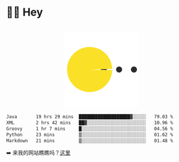 
# 👋🏻 Hey
<div align="center">
	<br>
	<img src="https://raw.githubusercontent.com/Aniket965/Aniket965/master/pacman.svg?sanitize=true" width="200" height="200">
	<br>
</div>

<!--START_SECTION:waka-->
```text
Java       19 hrs 29 mins  ███████████████████▓░░░░░   79.03 % 
XML        2 hrs 42 mins   ██▓░░░░░░░░░░░░░░░░░░░░░░   10.96 % 
Groovy     1 hr 7 mins     █░░░░░░░░░░░░░░░░░░░░░░░░   04.56 % 
Python     23 mins         ▒░░░░░░░░░░░░░░░░░░░░░░░░   01.62 % 
Markdown   21 mins         ▒░░░░░░░░░░░░░░░░░░░░░░░░   01.48 % 
```
<!--END_SECTION:waka-->

 ➡️  来我的网站瞧瞧吗？[这里](https://www.shaolongfei.com)

